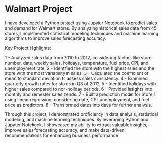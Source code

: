 # Walmart Project


I have developed a Python project using Jupyter Notebook to predict sales and demand for Walmart stores. By analyzing historical sales data from 45 stores, I implemented statistical modeling techniques and machine learning algorithms to improve sales forecasting accuracy.

Key Project Highlights:

1 - Analyzed sales data from 2010 to 2012, considering factors like store number, date, weekly sales, holidays, temperature, fuel price,       CPI, and unemployment rate.
2 - Identified the store with the highest sales and the store with the most variability in sales.
3 - Calculated the coefficient of mean to standard deviation to assess sales consistency.
4 - Examined quarterly growth rates for stores in Q3 of 2012.
5 - Identified holidays with higher sales compared to non-holiday periods.
6 - Provided insights into monthly and semester sales trends.
7 - Built a prediction model for Store 1 using linear regression, considering date, CPI, unemployment, and fuel price as predictors.
8 - Transformed dates into days for further analysis.

Through this project, I demonstrated proficiency in data analysis, statistical modeling, and machine learning techniques. By leveraging Python and Jupyter Notebook, I showcased my ability to extract valuable insights, improve sales forecasting accuracy, and make data-driven recommendations for enhancing business performance
